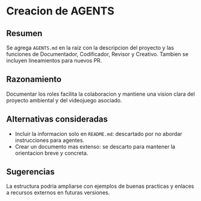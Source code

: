 # Creacion de AGENTS

## Resumen
Se agrega `AGENTS.md` en la raiz con la descripcion del proyecto y las funciones de Documentador, Codificador, Revisor y Creativo. Tambien se incluyen lineamientos para nuevos PR.

## Razonamiento
Documentar los roles facilita la colaboracion y mantiene una vision clara del proyecto ambiental y del videojuego asociado.

## Alternativas consideradas
- Incluir la informacion solo en `README.md`: descartado por no abordar instrucciones para agentes.
- Crear un documento mas extenso: se descarto para mantener la orientacion breve y concreta.

## Sugerencias
La estructura podria ampliarse con ejemplos de buenas practicas y enlaces a recursos externos en futuras versiones.



